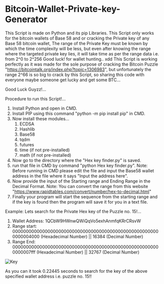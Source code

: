# Bitcoin-Wallet-Private-key-Generator
This Script is made on Python and its pip Libraries. This Script only works for the bitcoin wallets of Base 58 and or cracking the Private key of any Base 58 bitcoin wallet, The range of the Private Key must be known by which the time complexity will be less, but even after knowing the range where the targeted private key lies, it will take time as per the range data i.e. from 2^0 to 2^256 Good luck! for wallet hunting.. xdd
This Script is working perfectly as it was made for the sole purpose of cracking the Bitcoin Puzzle "https://bitcointalk.org/index.php?topic=1306983", but unfortunately the range 2^66 is so big to crack by this Script, so sharing this code with everyone maybe someone get lucky and get some BTC...

Good Luck Guyzz!...

Procedure to run this Script!...

1. Install Python and open in CMD.
2. Install PIP using this command "python -m pip install pip" in CMD.
3. Now install these modules...
   1. ECDSA
   2. Hashlib
   3. Base58
   4. tqdm
   5. futures
   6. time (if not pre-installed)
   7. math (if not pre-installed)
4. Now go to the directory where the "Hex key finder.py" is saved.
5. run that file in CMD by command "python Hex key finder.py".
Note: Before running in CMD please edit the file and input the Base58 wallet address in the file where it says "Input the address here".
6. Now provide the input of the Starting range and Ending Range in the Decimal Format.
Note: You can convert the range from this website "https://www.rapidtables.com/convert/number/hex-to-decimal.html"
7. Finally your program will start the sequence from the starting range and if the key is found then the program will save it for you in a text file.

Example:
Lets search for the Private Hex key of the Puzzle no. 15!...
1. Wallet Address: 1QCbW9HWnwQWiQqVo5exhAnmfqKRrCRsvW
2. Range start: 0000000000000000000000000000000000000000000000000000000000004000 (Hexadecimal Number) || 16384 (Decimal Number)
3. Range End: 0000000000000000000000000000000000000000000000000000000000007fff (Hexadecimal Number) || 32767 (Decimal Number)

![Key](https://github.com/Coders-Bar/Bitcoin-Wallet-Private-key-Generator/assets/154334072/fc2ad8dc-184a-45f5-a796-dc90469f0307)

As you can it took 0.22445 seconds to search for the key of the above specified wallet address i.e. puzzle no. 15!!
